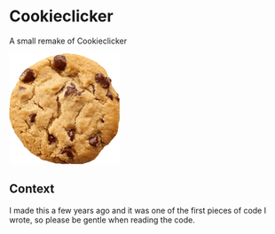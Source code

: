 # Cookieclicker
A small remake of Cookieclicker

![Image](image.png)

## Context
I made this a few years ago and it was one of the first pieces of code I wrote, so please be gentle when reading the code.
